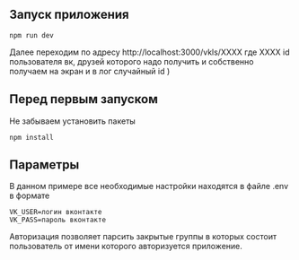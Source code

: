 ## Запуск приложения
```
npm run dev
```
Далее переходим по адресу http://localhost:3000/vkls/XXXX
где XXXX id пользователя вк, друзей которого надо получить и собственно получаем на экран и в лог случайный id )

## Перед первым запуском
Не забываем установить пакеты
```
npm install
```

## Параметры
В данном примере все необходимые настройки находятся в файле .env в формате
```
VK_USER=логин вконтакте
VK_PASS=пароль вконтакте
```

Авторизация позволяет парсить закрытые группы в которых состоит пользователь от имени которого авторизуется приложение.

